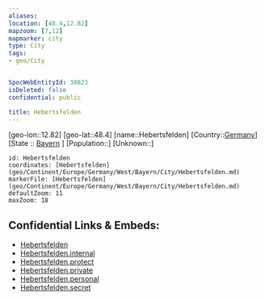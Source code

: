 ```yaml
---
aliases: 
location: [48.4,12.82]
mapzoom: [7,12] 
mapmarker: city 
type: City
tags:
- geo/City


SpocWebEntityId: 30823
isDeleted: false
confidential: public

title: Hebertsfelden
---
```

[geo-lon::12.82]
[geo-lat::48.4]
[name::Hebertsfelden]
[Country::[Germany](geo/Continent/Europe/Germany.md)]
[State :: [Bayern](geo/Continent/Europe/Germany/West/Bayern.md) ]
[Population::]
[Unknown::]


```leaflet
id: Hebertsfelden
coordinates: [Hebertsfelden](geo/Continent/Europe/Germany/West/Bayern/City/Hebertsfelden.md)
markerFile: [Hebertsfelden](geo/Continent/Europe/Germany/West/Bayern/City/Hebertsfelden.md)
defaultZoom: 11 
maxZoom: 18
```


## Confidential Links & Embeds: 
- [Hebertsfelden](../../../../../../../../_public/geo/Continent/Europe/Germany/West/Bayern/City/Hebertsfelden.md) 
- [Hebertsfelden.internal](../../../../../../../../_internal/geo/Continent/Europe/Germany/West/Bayern/City/Hebertsfelden.internal.md) 
- [Hebertsfelden.protect](../../../../../../../../_protect/geo/Continent/Europe/Germany/West/Bayern/City/Hebertsfelden.protect.md) 
- [Hebertsfelden.private](../../../../../../../../_private/geo/Continent/Europe/Germany/West/Bayern/City/Hebertsfelden.private.md) 
- [Hebertsfelden.personal](../../../../../../../../_personal/geo/Continent/Europe/Germany/West/Bayern/City/Hebertsfelden.personal.md) 
- [Hebertsfelden.secret](../../../../../../../../_secret/geo/Continent/Europe/Germany/West/Bayern/City/Hebertsfelden.secret.md) 
